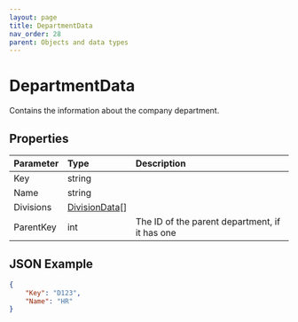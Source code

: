 ```yaml
---
layout: page
title: DepartmentData
nav_order: 28
parent: Objects and data types
---
```


# DepartmentData

Contains the information about the company department.

## Properties

| Parameter | Type   | Description                                                 |
|:----------|:-------|:------------------------------------------------------------|
| Key | string |     |
| Name | string |     |
| Divisions | [DivisionData](../objects-and-data-types/divisiondata)[] |     |
| ParentKey | int | The ID of the parent department, if it has one |

## JSON Example

```json
{
    "Key": "D123",
    "Name": "HR"
}
```
